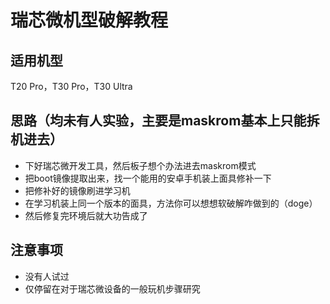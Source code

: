 # 瑞芯微机型破解教程

## 适用机型
T20 Pro，T30 Pro，T30 Ultra

## 思路（均未有人实验，主要是maskrom基本上只能拆机进去）
* 下好瑞芯微开发工具，然后板子想个办法进去maskrom模式
* 把boot镜像提取出来，找一个能用的安卓手机装上面具修补一下
* 把修补好的镜像刷进学习机
* 在学习机装上同一个版本的面具，方法你可以想想软破解咋做到的（doge）
* 然后修复完环境后就大功告成了

## 注意事项
* 没有人试过
* 仅停留在对于瑞芯微设备的一般玩机步骤研究
